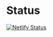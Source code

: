 # Status

[![Netlify Status](https://api.netlify.com/api/v1/badges/4e37e879-af1b-4ca4-9166-a76598ca6b2e/deploy-status)](https://app.netlify.com/sites/startupohrid/deploys)
